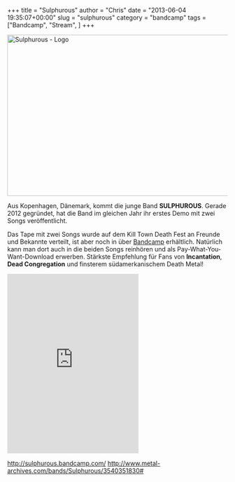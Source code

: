 +++
title = "Sulphurous"
author = "Chris"
date = "2013-06-04 19:35:07+00:00"
slug = "sulphurous"
category = "bandcamp"
tags = ["Bandcamp", "Stream", ]
+++

<img src="http://necroslaughter.de/wp-content/uploads/2013/06/Sulphurous-Demo-2012-150x150.jpg" alt="Sulphurous - Demo 2012" width="0" height="0" class="alignleft size-thumbnail wp-image-10853" />
<img src="http://necroslaughter.de/wp-content/uploads/2013/06/Sulphurous-Logo-690x368.png" alt="Sulphurous - Logo" width="690" height="368" class="aligncenter size-large wp-image-10852" />

Aus Kopenhagen, Dänemark, kommt die junge Band **SULPHUROUS**. Gerade 2012 gegründet, hat die Band im gleichen Jahr ihr erstes Demo mit zwei Songs veröffentlicht. 

Das Tape mit zwei Songs wurde auf dem Kill Town Death Fest an Freunde und Bekannte verteilt, ist aber noch in über  <a href="http://sulphurous.bandcamp.com/">Bandcamp</a> erhältlich. Natürlich kann man dort auch in die beiden Songs reinhören und als Pay-What-You-Want-Download erwerben. Stärkste Empfehlung für Fans von **Incantation**, **Dead Congregation** und finsterem südamerkanischem Death Metal!

<iframe width="300" height="410" style="position: relative; display: block; width: 300px; height: 410px;" src="http://bandcamp.com/EmbeddedPlayer/v=2/album=54097958/size=grande3/bgcol=222222/linkcol=FFFFFF/" allowtransparency="true" frameborder="0"><a href="http://sulphurous.bandcamp.com/album/demo-2012">Demo 2012 by Sulphurous</a></iframe>

<a href="http://sulphurous.bandcamp.com/">http://sulphurous.bandcamp.com/</a>
<a href="http://www.metal-archives.com/bands/Sulphurous/3540351830#">http://www.metal-archives.com/bands/Sulphurous/3540351830#</a>
